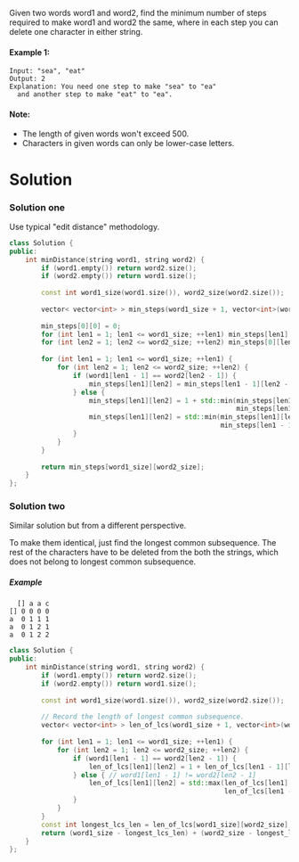 Given two words word1 and word2, find the minimum number of steps required to make word1 and word2 the same, where in each step you can delete one character in either string.

#### Example 1:

```
Input: "sea", "eat"
Output: 2
Explanation: You need one step to make "sea" to "ea" 
  and another step to make "eat" to "ea".
```

#### Note:

* The length of given words won't exceed 500.
* Characters in given words can only be lower-case letters.

# Solution

### Solution one

Use typical "edit distance" methodology.

```cpp
class Solution {
public:
    int minDistance(string word1, string word2) {
        if (word1.empty()) return word2.size();
        if (word2.empty()) return word1.size();
        
        const int word1_size(word1.size()), word2_size(word2.size());
        
        vector< vector<int> > min_steps(word1_size + 1, vector<int>(word2_size + 1, INT_MAX));
        
        min_steps[0][0] = 0;
        for (int len1 = 1; len1 <= word1_size; ++len1) min_steps[len1][0] = len1;
        for (int len2 = 1; len2 <= word2_size; ++len2) min_steps[0][len2] = len2;
        
        for (int len1 = 1; len1 <= word1_size; ++len1) {
            for (int len2 = 1; len2 <= word2_size; ++len2) {
                if (word1[len1 - 1] == word2[len2 - 1]) {
                    min_steps[len1][len2] = min_steps[len1 - 1][len2 - 1];
                } else {
                    min_steps[len1][len2] = 1 + std::min(min_steps[len1][len2 - 1],
                                                         min_steps[len1 - 1][len2]);
                    min_steps[len1][len2] = std::min(min_steps[len1][len2], 
                                                     min_steps[len1 - 1][len2 - 1] + 2);
                }
            }
        }
        
        return min_steps[word1_size][word2_size];
    }
};
```

### Solution two

Similar solution but from a different perspective.

To make them identical, just find the longest common subsequence. The rest of the characters have to be deleted from the both the strings, which does not belong to longest common subsequence.

##### Example

```
  [] a a c
[] 0 0 0 0
a  0 1 1 1
a  0 1 2 1
a  0 1 2 2
```

```cpp
class Solution {
public:
    int minDistance(string word1, string word2) {
        if (word1.empty()) return word2.size();
        if (word2.empty()) return word1.size();
        
        const int word1_size(word1.size()), word2_size(word2.size());
        
        // Record the length of longest common subsequence.
        vector< vector<int> > len_of_lcs(word1_size + 1, vector<int>(word2_size + 1, 0));
        
        for (int len1 = 1; len1 <= word1_size; ++len1) {
            for (int len2 = 1; len2 <= word2_size; ++len2) {
                if (word1[len1 - 1] == word2[len2 - 1]) {
                    len_of_lcs[len1][len2] = 1 + len_of_lcs[len1 - 1][len2 - 1];
                } else { // word1[len1 - 1] != word2[len2 - 1]
                    len_of_lcs[len1][len2] = std::max(len_of_lcs[len1][len2 - 1],
                                                      len_of_lcs[len1 - 1][len2]);
                }
            }
        }
        const int longest_lcs_len = len_of_lcs[word1_size][word2_size];
        return (word1_size - longest_lcs_len) + (word2_size - longest_lcs_len);
    }
};
```
